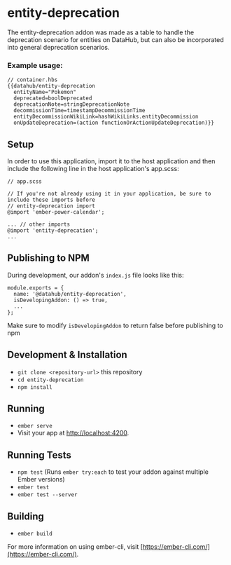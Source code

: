 # entity-deprecation

The entity-deprecation addon was made as a table to handle the deprecation scenario for entities on
DataHub, but can also be incorporated into general deprecation scenarios.

### Example usage:
```
// container.hbs
{{datahub/entity-deprecation
  entityName="Pokemon"
  deprecated=boolDeprecated
  deprecationNote=stringDeprecationNote
  decommissionTime=timestampDecommissionTime
  entityDecommissionWikiLink=hashWikiLinks.entityDecommission
  onUpdateDeprecation=(action functionOrActionUpdateDeprecation)}}
```

## Setup

In order to use this application, import it to the host application and then include the following
line in the host application's app.scss:
```
// app.scss

// If you're not already using it in your application, be sure to include these imports before
// entity-deprecation import
@import 'ember-power-calendar';

... // other imports
@import 'entity-deprecation';
...
```

## Publishing to NPM

During development, our addon's `index.js` file looks like this:
```
module.exports = {
  name: '@datahub/entity-deprecation',
  isDevelopingAddon: () => true,
  ...
};
```

Make sure to modify `isDevelopingAddon` to return false before publishing to npm

## Development & Installation

* `git clone <repository-url>` this repository
* `cd entity-deprecation`
* `npm install`

## Running

* `ember serve`
* Visit your app at [http://localhost:4200](http://localhost:4200).

## Running Tests

* `npm test` (Runs `ember try:each` to test your addon against multiple Ember versions)
* `ember test`
* `ember test --server`

## Building

* `ember build`

For more information on using ember-cli, visit [https://ember-cli.com/](https://ember-cli.com/).
